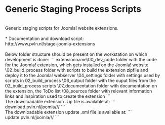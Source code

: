 # Generic Staging Process Scripts<br/>
<br/>		
Generic staging scripts for Joomla! website extensions.<br/>
<br/>
* Documentation and download script: <br/>
http://www.pvln.nl/stage-joomla-extensions <br/>
<br/>
Below folder structure should be present on the workstation on which development is done:
```
extensionname\00_dev_code       folder with the code for the Joomla! extension, 
                               which gets installed on the Joomla! website
            \02_build_process  folder with scripts to build the extension zipfile
                               and deploy it to the Joomla! webserver
            \04_settings       folder with settings used by scripts in 02_build_process
            \06_output         folder with the ouput files from the 02_build_process scripts
            \07_documentation  folder with documentation on the extension, the ToDo list
            \08_sources        folder with relevant information links and inspiration
                               used to create the extension
```
<br/>
The downloadable extension .zip file is available at:
```
download.pvln.nl/joomla/<extensiontype>/<extensionname>/
```
<br/>
The downloadable extension update .xml file is available at:
```
update.pvln.nl/joomla/<extensiontype>/<extensionname>/
```
